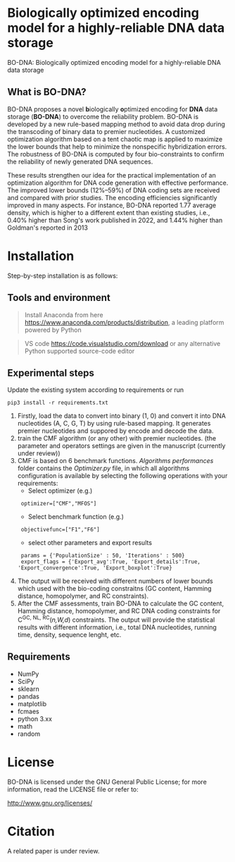# Biologically optimized encoding model for a highly-reliable DNA data storage

BO-DNA: Biologically optimized encoding model for a highly-reliable DNA data storage

## What is BO-DNA?


BO-DNA proposes a novel **b**iologically **o**ptimized encoding for **DNA** data storage (**BO-DNA**) to overcome the reliability problem. BO-DNA is developed by a new rule-based mapping method to avoid data drop during the transcoding of binary data to premier nucleotides. A customized optimization algorithm based on a tent chaotic map is applied to maximize the lower bounds that help to minimize the nonspecific hybridization errors. The robustness of BO-DNA is computed by four bio-constraints to confirm the reliability of newly generated DNA sequences.

These results strengthen our idea for the practical implementation of an optimization algorithm for DNA code generation with effective performance. The improved lower bounds (12%–59%) of DNA coding sets are received and compared with prior studies. The encoding efficiencies significantly improved in many aspects. For instance, BO-DNA reported 1.77 average density, which is higher to a different extent than existing studies, i.e., 0.40% higher than Song's work published in 2022, and 1.44% higher than Goldman's reported in 2013

# Installation 

Step-by-step installation is as follows: 

## Tools and environment 

> Install Anaconda from here https://www.anaconda.com/products/distribution, a leading platform powered by Python 

> VS code https://code.visualstudio.com/download or any alternative Python supported source-code editor 


## Experimental steps 

Update the existing system according to requirements or run

```
pip3 install -r requirements.txt
```
1. Firstly, load the data to convert into binary (1, 0) and convert it into DNA nucleotides (A, C, G, T) by using rule-based mapping. It generates premier nucleotides and suppored by encode and decode the data.
2. train the CMF algorithm (or any other) with premier nucleotides.
(the parameter and operators settings are given in the manuscript (currently under review))
3. CMF is based on 6 benchmark functions. *Algorithms performances* folder contains the *Optimizer.py* file, in which all algorithms configuration is available by selecting the following operations with your requirements:
   - Select optimizer (e.g.)
   ```
    optimizer=["CMF","MFOS"]
   ``` 
   - Select benchmark function (e.g.) 
   ```
    objectivefunc=["F1","F6"] 
   ``` 
   - select other parameters and export results 
   ```
    params = {'PopulationSize' : 50, 'Iterations' : 500}
    export_flags = {'Export_avg':True, 'Export_details':True, 'Export_convergence':True, 'Export_boxplot':True}
   ``` 
4. The output will be received with different numbers of lower bounds which used with the bio-coding constraitns (GC content, Hamming distance, homopolymer, and RC constraints). 
5. After the CMF assessments, train BO-DNA to calculate the GC content, Hamming distance, homopolymer, and RC  DNA coding constraints for C<sup>GC, NL, RC</sup>(*n,W,d*) constraints. The output will provide the statistical results with different information, i.e., total DNA nucleotides, running time, density, sequence lenght, etc.


## Requirements

- NumPy
- SciPy
- sklearn
- pandas
- matplotlib
- fcmaes
- python 3.xx 
- math
- random 

# License

BO-DNA is licensed under the GNU General Public License; for more information, read the LICENSE file or refer to:

http://www.gnu.org/licenses/

# Citation

A related paper is under review. 
